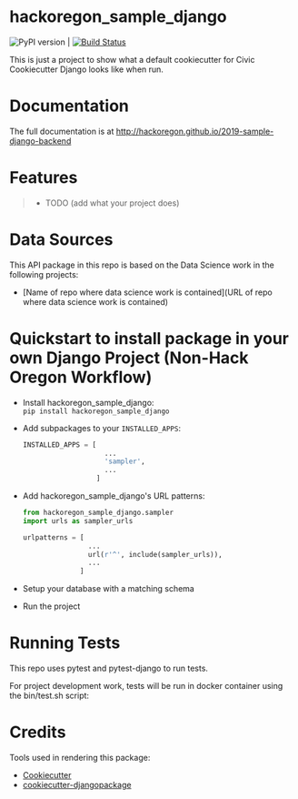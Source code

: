 # hackoregon_sample_django

![PyPI version](https://badge.fury.io/py/2019-sample-django-backend.svg) | [![Build Status](https://travis-ci.org/hackoregon/2019-sample-django-backend.svg?branch=master)](https://travis-ci.org/hackoregon/2019-sample-django-backend)

This is just a project to show what a default cookiecutter for Civic Cookiecutter Django looks like when run.

# Documentation

The full documentation is at http://hackoregon.github.io/2019-sample-django-backend


# Features

> -   TODO (add what your project does)

# Data Sources

This API package in this repo is based on the Data Science work in the following projects:

* [Name of repo where data science work is contained](URL of repo where data science work is contained)

# Quickstart to install package in your own Django Project (Non-Hack Oregon Workflow)

* Install hackoregon_sample_django:  
  `pip install hackoregon_sample_django`

* Add subpackages to your `INSTALLED_APPS`:

  ```python
  INSTALLED_APPS = [     
                      ...     
                      'sampler',     
                      ...
                    ]
  ```

* Add hackoregon_sample_django's URL patterns:

  ```python
  from hackoregon_sample_django.sampler
  import urls as sampler_urls   

  urlpatterns = [     
                  ...     
                  url(r'^', include(sampler_urls)),     
                  ...
                ]
  ```

* Setup your database with a matching schema

* Run the project

# Running Tests

This repo uses pytest and pytest-django to run tests.

For project development work, tests will be run in docker container
using the bin/test.sh script:

# Credits

Tools used in rendering this package:

 * [Cookiecutter](https://github.com/audreyr/cookiecutter)
 * [cookiecutter-djangopackage](https://github.com/pydanny/cookiecutter-djangopackage)
